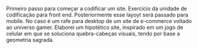 Primeiro passo para começar a codificar um site.  Exercício da unidade de codificação para front end. Posteriormente esse layoyt será passado para mobile. No caso é um rafe para desktop de um site de e-commerce voltado ao universo gamer. Elaborei um hipotético site, inspirado em um jogo de celular em que se soluciona quebra-cabeças visuais, tendo por base a geometria sagrada.